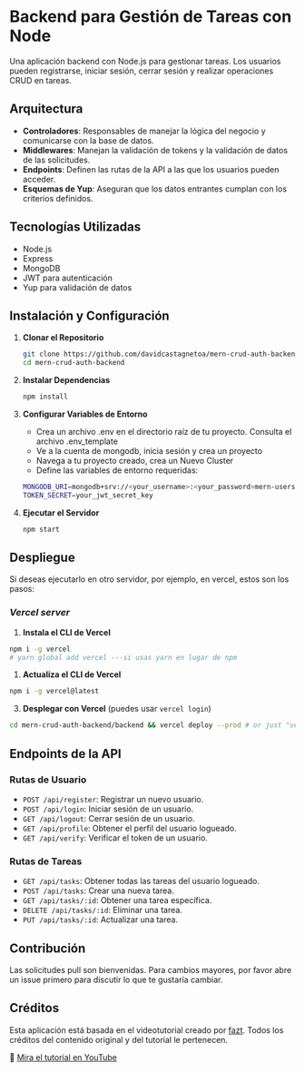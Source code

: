 # Backend para Gestión de Tareas con Node

Una aplicación backend con Node.js para gestionar tareas. Los usuarios pueden registrarse, iniciar sesión, cerrar sesión y realizar operaciones CRUD en tareas.

## Arquitectura

- **Controladores**: Responsables de manejar la lógica del negocio y comunicarse con la base de datos.
- **Middlewares**: Manejan la validación de tokens y la validación de datos de las solicitudes.
- **Endpoints**: Definen las rutas de la API a las que los usuarios pueden acceder.
- **Esquemas de Yup**: Aseguran que los datos entrantes cumplan con los criterios definidos.

## Tecnologías Utilizadas

- Node.js
- Express
- MongoDB
- JWT para autenticación
- Yup para validación de datos

## Instalación y Configuración

1. **Clonar el Repositorio**

   ```bash
   git clone https://github.com/davidcastagnetoa/mern-crud-auth-backend.git
   cd mern-crud-auth-backend
   ```

2. **Instalar Dependencias**

   ```bash
   npm install
   ```

3. **Configurar Variables de Entorno**

   - Crea un archivo .env en el directorio raíz de tu proyecto. Consulta el archivo .env_template
   - Ve a la cuenta de mongodb, inicia sesión y crea un proyecto
   - Navega a tu proyecto creado, crea un Nuevo Cluster
   - Define las variables de entorno requeridas:

   ```bash
   MONGODB_URI=mongodb+srv://<your_username>:<your_password>mern-users.nwszua8.mongodb.net
   TOKEN_SECRET=your_jwt_secret_key
   ```

4. **Ejecutar el Servidor**

   ```bash
   npm start
   ```

## Despliegue

Si deseas ejecutarlo en otro servidor, por ejemplo, en vercel, estos son los pasos:

### _Vercel server_

1.  **Instala el CLI de Vercel**

```bash
npm i -g vercel
# yarn global add vercel ---si usas yarn en lugar de npm
```

1.  **Actualiza el CLI de Vercel**

```bash
npm i -g vercel@latest
```

3.  **Desplegar con Vercel** (puedes usar `vercel login`)

```bash
cd mern-crud-auth-backend/backend && vercel deploy --prod # or just "vercel" without "--prod".
```

## Endpoints de la API

### Rutas de Usuario

- `POST /api/register`: Registrar un nuevo usuario.
- `POST /api/login`: Iniciar sesión de un usuario.
- `GET /api/logout`: Cerrar sesión de un usuario.
- `GET /api/profile`: Obtener el perfil del usuario logueado.
- `GET /api/verify`: Verificar el token de un usuario.

### Rutas de Tareas

- `GET /api/tasks`: Obtener todas las tareas del usuario logueado.
- `POST /api/tasks`: Crear una nueva tarea.
- `GET /api/tasks/:id`: Obtener una tarea específica.
- `DELETE /api/tasks/:id`: Eliminar una tarea.
- `PUT /api/tasks/:id`: Actualizar una tarea.

## Contribución

Las solicitudes pull son bienvenidas. Para cambios mayores, por favor abre un issue primero para discutir lo que te gustaría cambiar.

## Créditos

Esta aplicación está basada en el videotutorial creado por [fazt](https://www.faztweb.com/). Todos los créditos del contenido original y del tutorial le pertenecen.

🎥 [Mira el tutorial en YouTube](https://youtu.be/NmkY4JgS21A)
